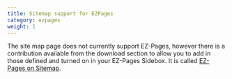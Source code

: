 ```yaml
---
title: Sitemap support for EZPages 
category: ezpages
weight: 1
---
```


The site map page does not currently support EZ-Pages, however there is a contribution available from the download section to allow you to add in those defined and turned on in your EZ-Pages Sidebox.  It is called [EZ-Pages on Sitemap](https://www.zen-cart.com/downloads.php?do=file&id=123). 
